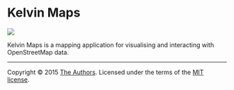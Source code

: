 Kelvin Maps
===========

[![](https://img.shields.io/jenkins/s/https/kelvin-jenkins.herokuapp.com/kelvin-maps-c806dfdec6f1.svg)](https://kelvin-janky.herokuapp.com/)

Kelvin Maps is a mapping application for visualising and interacting with OpenStreetMap data.

---

Copyright &copy; 2015 [The Authors](https://giddy.itu.dk/gruppe-kelvin/kelvin-maps/graphs/contributors). Licensed under the terms of the [MIT license](LICENSE.md).
